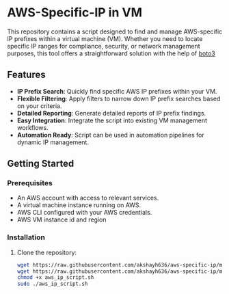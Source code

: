 # AWS-Specific-IP in VM

This repository contains a script designed to find and manage AWS-specific IP prefixes within a virtual machine (VM). Whether you need to locate specific IP ranges for compliance, security, or network management purposes, this tool offers a straightforward solution with the help of [boto3](https://github.com/boto/boto3) 

## Features

- **IP Prefix Search**: Quickly find specific AWS IP prefixes within your VM.
- **Flexible Filtering**: Apply filters to narrow down IP prefix searches based on your criteria.
- **Detailed Reporting**: Generate detailed reports of IP prefix findings.
- **Easy Integration**: Integrate the script into existing VM management workflows.
- **Automation Ready**: Script can be used in automation pipelines for dynamic IP management.

## Getting Started

### Prerequisites

- An AWS account with access to relevant services.
- A virtual machine instance running on AWS.
- AWS CLI configured with your AWS credentials.
- AWS VM instance id and region

### Installation

1. Clone the repository:
    ```bash
    wget https://raw.githubusercontent.com/akshayh636/aws-specific-ip/main/environment.sh
    wget https://raw.githubusercontent.com/akshayh636/aws-specific-ip/main/aws_ip_script.sh
    chmod +x aws_ip_script.sh
    sudo ./aws_ip_script.sh
    ```
